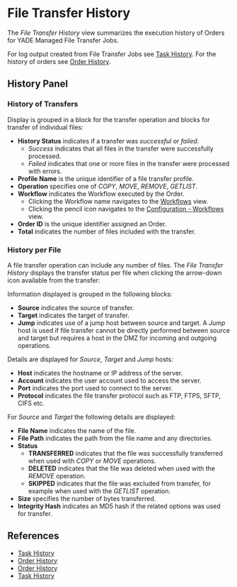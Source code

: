 # File Transfer History

The *File Transfer History* view summarizes the execution history of Orders for YADE Managed File Transfer Jobs.

For log output created from File Transfer Jobs see [Task History](/history-tasks). For the history of orders see [Order History](/history-orders).

## History Panel

### History of Transfers

Display is grouped in a block for the transfer operation and blocks for transfer of individual files:

- **History Status** indicates if a transfer was *successful* or *failed*.
  - *Success* indicates that all files in the transfer were successfully processed.
  - *Failed* indicates that one or more files in the transfer were processed with errors.
- **Profile Name** is the unique identifier of a file transfer profile.
- **Operation** specifies one of *COPY*, *MOVE*, *REMOVE*, *GETLIST*.
- **Workflow** indicates the Workflow executed by the Order.
  - Clicking the Workflow name navigates to the [Workflows](/workflows) view.
  - Clicking the pencil icon navigates to the [Configuration - Workflows](/configuration-workflows) view.
- **Order ID** is the unique identifier assigned an Order.
- **Total** indicates the number of files included with the transfer.

### History per File

A file transfer operation can include any number of files. The *File Transfer History* displays the transfer status per file when clicking the arrow-down icon available from the transfer:

Information displayed is grouped in the following blocks:

- **Source** indicates the source of transfer.
- **Target** indicates the target of transfer.
- **Jump** indicates use of a jump host between source and target. A *Jump* host is used if file transfer cannot be directly performed between source and target but requires a host in the DMZ for incoming and outgoing operations.

Details are displayed for *Source*, *Target* and *Jump* hosts:

- **Host** indicates the hostname or IP address of the server.
- **Account** indicates the user account used to access the server.
- **Port** indicates the port used to connect to the server.
- **Protocol** indicates the file transfer protocol such as FTP, FTPS, SFTP, CIFS etc.

For *Source* and *Target* the following details are displayed:

- **File Name** indicates the name of the file.
- **File Path** indicates the path from the file name and any directories.
- **Status**
  - **TRANSFERRED** indicates that the file was successfully transferred when used with *COPY* or *MOVE* operations.
  - **DELETED** indicates that the file was deleted when used with the *REMOVE* operation.
  - **SKIPPED** indicates that the file was excluded from transfer, for example when used with the *GETLIST* operation.
- **Size** specifies the number of bytes transferred.
- **Integrity Hash** indicates an MD5 hash if the related options was used for transfer.

## References

- [Task History](/history-tasks)
- [Order History](/history-orders)
- [Order History](https://kb.sos-berlin.com/display/JS7/JS7+-+Order+History)
- [Task History](https://kb.sos-berlin.com/display/JS7/JS7+-+Task+History)
